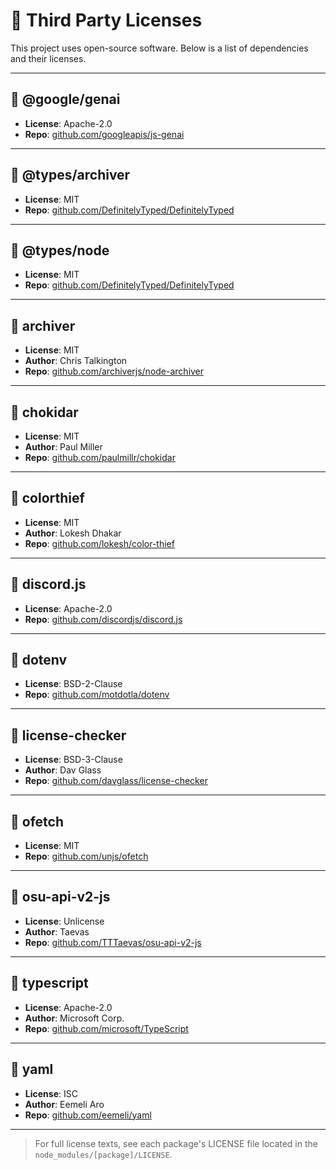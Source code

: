 # 📜 Third Party Licenses

This project uses open-source software. Below is a list of dependencies and their licenses.

---

## 🔹 @google/genai
- **License**: Apache-2.0  
- **Repo**: [github.com/googleapis/js-genai](https://github.com/googleapis/js-genai)

---

## 🔹 @types/archiver
- **License**: MIT  
- **Repo**: [github.com/DefinitelyTyped/DefinitelyTyped](https://github.com/DefinitelyTyped/DefinitelyTyped)

---

## 🔹 @types/node
- **License**: MIT  
- **Repo**: [github.com/DefinitelyTyped/DefinitelyTyped](https://github.com/DefinitelyTyped/DefinitelyTyped)

---

## 🔹 archiver
- **License**: MIT  
- **Author**: Chris Talkington  
- **Repo**: [github.com/archiverjs/node-archiver](https://github.com/archiverjs/node-archiver)

---

## 🔹 chokidar
- **License**: MIT  
- **Author**: Paul Miller  
- **Repo**: [github.com/paulmillr/chokidar](https://github.com/paulmillr/chokidar)

---

## 🔹 colorthief
- **License**: MIT  
- **Author**: Lokesh Dhakar  
- **Repo**: [github.com/lokesh/color-thief](https://github.com/lokesh/color-thief)

---

## 🔹 discord.js
- **License**: Apache-2.0  
- **Repo**: [github.com/discordjs/discord.js](https://github.com/discordjs/discord.js)

---

## 🔹 dotenv
- **License**: BSD-2-Clause  
- **Repo**: [github.com/motdotla/dotenv](https://github.com/motdotla/dotenv)

---

## 🔹 license-checker
- **License**: BSD-3-Clause  
- **Author**: Dav Glass  
- **Repo**: [github.com/davglass/license-checker](https://github.com/davglass/license-checker)

---

## 🔹 ofetch
- **License**: MIT  
- **Repo**: [github.com/unjs/ofetch](https://github.com/unjs/ofetch)

---

## 🔹 osu-api-v2-js
- **License**: Unlicense  
- **Author**: Taevas  
- **Repo**: [github.com/TTTaevas/osu-api-v2-js](https://github.com/TTTaevas/osu-api-v2-js)

---

## 🔹 typescript
- **License**: Apache-2.0  
- **Author**: Microsoft Corp.  
- **Repo**: [github.com/microsoft/TypeScript](https://github.com/microsoft/TypeScript)

---

## 🔹 yaml
- **License**: ISC  
- **Author**: Eemeli Aro  
- **Repo**: [github.com/eemeli/yaml](https://github.com/eemeli/yaml)

---

> For full license texts, see each package's LICENSE file located in the `node_modules/[package]/LICENSE`.